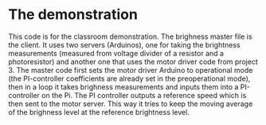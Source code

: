 # The demonstration

This code is for the classroom demonstration. The brighness master file is the client. It uses two servers (Arduinos), one for taking the brightness measurements (measured from voltage divider of a resistor and a photoresistor) and another one that uses the motor driver code from project 3. The master code first sets the motor driver Arduino to operational mode (the PI-controller coefficients are already set in the preoperational mode), then in a loop it takes brighness measurements and inputs them into a PI-controller on the Pi. The PI controller outputs a reference speed which is then sent to the motor server. This way it tries to keep the moving average of the brighness level at the reference brightness level.